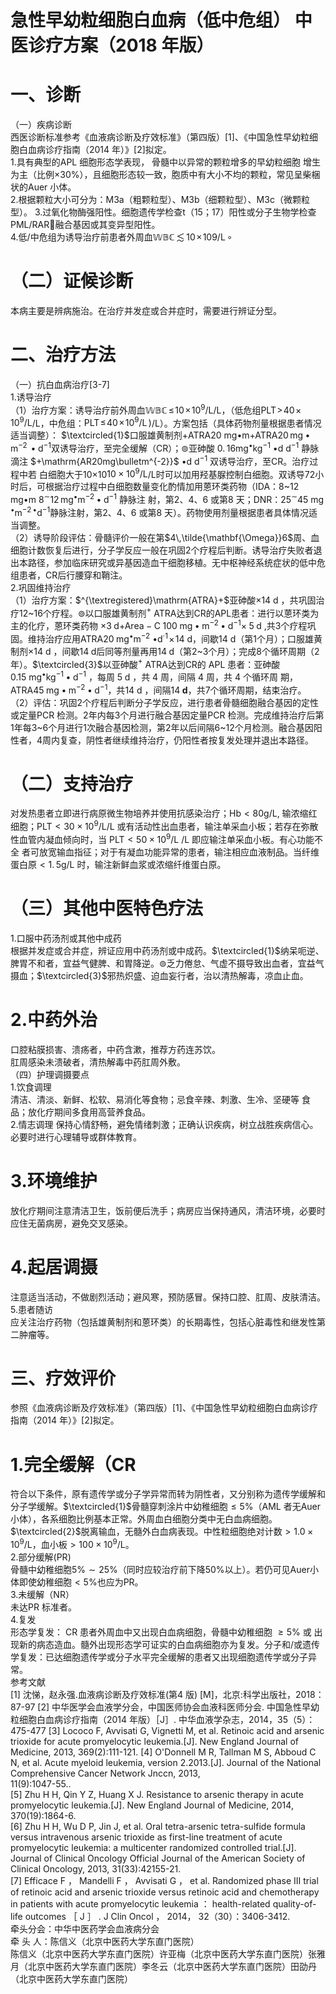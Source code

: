 # 急性早幼粒细胞白血病（低中危组） 中医诊疗方案（2018 年版）  
# 一、诊断  
（一）疾病诊断  
西医诊断标准参考《血液病诊断及疗效标准》（第四版）[1]、《中国急性早幼粒细胞白血病诊疗指南（2014 年）》[2]拟定。  
1.具有典型的APL 细胞形态学表现， 骨髓中以异常的颗粒增多的早幼粒细胞 增生为主（比例${\times}30\%$），且细胞形态较一致，胞质中有大小不均的颗粒，常见呈柴梱状的Auer 小体。  
2.根据颗粒大小可分为：M3a（粗颗粒型）、M3b（细颗粒型）、M3c（微颗粒型）。 3.过氧化物酶强阳性。细胞遗传学检查t（15；17）阳性或分子生物学检查PML/RAR融合基因或其变异型阳性。  
4.低/中危组为诱导治疗前患者外周血$\mathbb{W B C}\!\!\lesssim\!\!10\!\times\!109/\mathrm{L}\,\circ$  
# （二）证候诊断  
本病主要是辨病施治。在治疗并发症或合并症时，需要进行辨证分型。  
# 二、治疗方法  
（一）抗白血病治疗[3-7]  
1.诱导治疗  
（1）治疗方案：诱导治疗前外周血$\mathbb{W B C}\!\!\leqslant\!10\!\times\!10^{9}/\mathrm{L}$/L，（低危组$\mathrm{PLT\!>\!40\!\times\!10^{9}/L}$/L，中危组：$\mathrm{PLT}\!\leqslant\!40\!\times\!10^{9}/\mathrm{L}\,)$/L）。方案包括（具体药物剂量根据患者情况适当调整）：
$\textcircled{1}$口服雄黄制剂+ATRA20 mg•m$\mathrm{+ATRA20\,mg\bullet\mathrm{m^{-2}\,\bullet d^{-1}}}$双诱导治疗，至完全缓解（CR）；$\circledcirc$亚砷酸
$0.\,16\mathrm{mg}^{\bullet}\mathrm{kg}^{-1}$  •d $\mathrm{{d^{-1}}}$ 静脉滴注 $+\mathrm{AR20mg\bulletm^{-2}}$  •d $\mathrm{{d^{-1}}}$ 双诱导治疗，至CR。治疗过程中若 白细胞大于10×10$\mathrm{10\times10^{9}/L}$/L时可以加用羟基脲控制白细胞。双诱导72小时后，可根据治疗过程中白细胞数量变化酌情加用蒽环类药物（IDA：8\~12 mg•m $8^{\sim}12\,\mathrm{mg^{\bullet}m^{-2}\bullet d^{-1}}$ 静脉注 射，第2、4、6 或第8 天；DNR：$25^{\sim}45\ \mathrm{mg\,^{\bullet}m^{-2}\,^{\bullet}d^{-1}}$静脉注射，第2、4、6 或第8 天）。药物使用剂量根据患者具体情况适当调整。  
（2）诱导阶段评估：骨髓评价一般在第$4\,\tilde{\mathbf{\Omega}}6$周、血细胞计数恢复后进行，分子学反应一般在巩固2个疗程后判断。诱导治疗失败者退出本路径，参加临床研究或异基因造血干细胞移植。无中枢神经系统症状的低中危组患者，CR后行腰穿和鞘注。  
2.巩固维持治疗  
（1）治疗方案：$^{\textregistered}\mathrm{ATRA}+$亚砷酸$\times14\mathrm{~d~}$，共巩固治疗12\~16个疗程。$\circledcirc$以口服雄黄制剂$^+$ ATRA达到CR的APL患者：进行以蒽环类为主的化疗，蒽环类药物
$\times3\;{\mathrm{d}}{\mathrm{+}}{\mathrm{Area-C}}\;100\;{\mathrm{mg}}{\bullet}{\mathrm{m}}^{-2}\bullet{\mathrm{d}}^{-1}{\times}\;5\;{\mathrm{d}}$ ,共3个疗程巩固。维持治疗应用ATRA$20\;\mathrm{m}\mathrm{g}^{\bullet}\mathrm{m}^{-2}$ 
$\bullet\mathsf{d}^{\cdot1}\!\times\!14~\mathsf{d}$，间歇14 d（第1个月）；口服雄黄制剂$\times14{\mathrm{~d~}}$，间歇$14\;\mathrm{d}$后同等剂量再用$14\;\mathrm{d}$（第2\~3个月）；完成8个循环周期（2 年）。$\textcircled{3}$以亚砷酸$^+$ ATRA达到CR的 APL 患者：亚砷酸 $0.15\mathrm{\:mg^{\bullet}k g^{-1}\bullet d^{-1}}$ ，每周 $5\;\mathrm{d}$ ，共 4 周，间隔 4 周，共 4 个循环周 期，ATRA$45\;\mathrm{mg}\bullet\mathrm{m}^{-2}\bullet\mathrm{d}^{-1}$，共$14{\mathrm{~d~}}$，间隔$14\;\mathbf{d}$，共7个循环周期，结束治疗。  
（2）评估：巩固2个疗程后判断分子学反应，进行患者骨髓细胞融合基因的定性或定量PCR 检测。2年内每3个月进行融合基因定量PCR 检测。完成维持治疗后第1年每3\~6个月进行1次融合基因检测，第2年以后间隔6\~12个月检测。融合基因阳性者，4周内复查，阴性者继续维持治疗，仍阳性者按复发处理并退出本路径。  
# （二）支持治疗  
对发热患者立即进行病原微生物培养并使用抗感染治疗；$\mathrm{Hb<80g/L}$, 输浓缩红细胞；$\mathrm{{PLT}<30\times10^{9}/L}$/L 或有活动性出血患者，输注单采血小板；若存在弥散性血管内凝血倾向时，当 $\mathrm{{PLT}<50\times10^{9}/L}$ /L 即应输注单采血小板。有心功能不全 者可放宽输血指征；对于有凝血功能异常的患者，输注相应血液制品。当纤维蛋白原$<1.\,5\mathrm{g/L}$ 时，输注新鲜血浆或浓缩纤维蛋白原。  
# （三）其他中医特色疗法  
1.口服中药汤剂或其他中成药  
根据并发症或合并症，辨证应用中药汤剂或中成药。$\textcircled{1}$纳呆呃逆、脾胃不和者，宜益气健脾、和胃降逆。$\circledcirc$乏力倦怠、气虚不摄导致出血者，宜益气摄血；$\textcircled{3}$邪热炽盛、迫血妄行者，治以清热解毒，凉血止血。  
# 2.中药外治  
口腔粘膜损害、溃疡者，中药含漱，推荐方药连苏饮。  
肛周感染未溃破者，清热解毒中药肛周外敷。  
（四）护理调摄要点  
1.饮食调理  
清洁、清淡、新鲜、松软、易消化等食物；忌食辛辣、刺激、生冷、坚硬等 食品；放化疗期间多食用高营养食品。  
2.情志调理 保持心情舒畅，避免情绪刺激；正确认识疾病，树立战胜疾病信心。必要时进行心理辅导或群体教育。  
# 3.环境维护  
放化疗期间注意清洁卫生，饭前便后洗手；病房应当保持通风，清洁环境，必要时应住无菌病房，避免交叉感染。  
# 4.起居调摄  
注意适当活动，不做剧烈活动；避风寒，预防感冒。保持口腔、肛周、皮肤清洁。  
5.患者随访  
应关注治疗药物（包括雄黄制剂和蒽环类）的长期毒性，包括心脏毒性和继发性第二肿瘤等。  
# 三、疗效评价  
参照《血液病诊断及疗效标准》（第四版）[1]、《中国急性早幼粒细胞白血病诊疗指南（2014 年）》[2]拟定。  
# 1.完全缓解（CR  
符合以下条件，原有遗传学或分子学异常而转为阴性者，又分别称为遗传学缓解和分子学缓解。$\textcircled{1}$骨髓穿刺涂片中幼稚细胞${\leq}5\%$（AML 者无Auer 小体），各系细胞比例基本正常。外周血白细胞分类中无白血病细胞。$\textcircled{2}$脱离输血，无髓外白血病表现。中性粒细胞绝对计数${>}1.0{\times}10^{9}/\mathrm{L}$，血小板${>}100{\times}10^{9}/\mathrm{L}$。  
2.部分缓解(PR)  
骨髓中幼稚细胞$5\%{\sim}25\%$（同时应较治疗前下降$50\%$以上）。若仍可见Auer小体即使幼稚细胞${<}5\%$也应为PR。  
3.未缓解（NR）  
未达PR 标准者。  
4.复发  
形态学复发： CR  患者外周血中又出现白血病细胞，骨髓中幼稚细胞 ${\geq}5\%$ 或 出现新的病态造血。髓外出现形态学可证实的白血病细胞亦为复发。分子和/或遗传学复发：已达细胞遗传学或分子水平完全缓解的患者又出现细胞遗传学或分子异常。  
参考文献  
[1] 沈悌，赵永强.血液病诊断及疗效标准(第4 版) [M]，北京:科学出版社，2018：87-97 [2] 中华医学会血液学分会，中国医师协会血液科医师分会. 中国急性早幼粒细胞白血病诊疗指南（2014 年版）［J］. 中华血液学杂志，2014，35（5）：475-477 [3]   Lococo F, Avvisati G, Vignetti M, et al. Retinoic acid and arsenic trioxide for acute  promyelocytic leukemia.[J]. New England Journal of Medicine, 2013, 369(2):111-121.  [4]   O'Donnell M R, Tallman M S, Abboud C N, et al. Acute myeloid leukemia, version  2.2013.[J]. Journal of the National Comprehensive Cancer Network Jnccn, 2013,  
11(9):1047-55..  
[5]   Zhu H H, Qin Y Z, Huang X J. Resistance to arsenic therapy in acute promyelocytic  leukemia.[J]. New England Journal of Medicine, 2014, 370(19):1864-6.  
[6]   Zhu H H, Wu D P, Jin J, et al. Oral tetra-arsenic tetra-sulfide formula versus intravenous  arsenic trioxide as first-line treatment of acute promyelocytic leukemia: a multicenter  randomized controlled trial.[J]. Journal of Clinical Oncology Official Journal of the  American Society of Clinical Oncology, 2013, 31(33):42155-21.  
[7]   Efficace F ，  Mandelli F ，  Avvisati G ，  et al. Randomized phase  Ⅲ  trial of retinoic acid  and arsenic trioxide versus retinoic acid and chemotherapy in patients with acute  promyelocytic leukemia ：  health-related quality-of-life outcomes ［ J ］ . J Clin Oncol ， 2014， 32（30）：3406-3412.  
牵头分会：中华中医药学会血液病分会  
牵 头 人：陈信义（北京中医药大学东直门医院）  
陈信义（北京中医药大学东直门医院）许亚梅（北京中医药大学东直门医院）张雅月（北京中医药大学东直门医院）李冬云（北京中医药大学东直门医院）田劭丹（北京中医药大学东直门医院）  